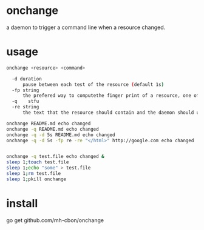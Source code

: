 # onchange

a daemon to trigger a command line when a resource changed.

# usage

```sh
onchange <resource> <command>

  -d duration
      pause between each test of the resource (default 1s)
  -fp string
      the prefered way to computethe finger print of a resource, one of etag|body|mod|re
  -q	stfu
  -re string
      the text that the resource should contain and the daemon should use to identify an update

onchange README.md echo changed
onchange -q README.md echo changed
onchange -q -d 5s README.md echo changed
onchange -q -d 5s -fp re -re "</html>" http://google.com echo changed


onchange -q test.file echo changed &
sleep 1;touch test.file
sleep 1;echo "some" > test.file
sleep 1;rm test.file
sleep 1;pkill onchange
```

# install

  go get github.com/mh-cbon/onchange
